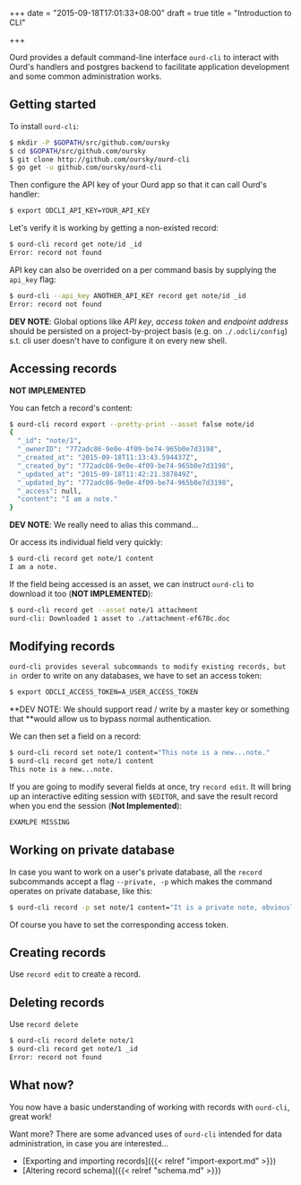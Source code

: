 +++
date = "2015-09-18T17:01:33+08:00"
draft = true
title = "Introduction to CLI"

+++

Ourd provides a default command-line interface `ourd-cli` to interact with
Ourd's handlers and postgres backend to facilitate application development
and some common administration works.

## Getting started

To install `ourd-cli`:

```bash
$ mkdir -P $GOPATH/src/github.com/oursky
$ cd $GOPATH/src/github.com/oursky
$ git clone http://github.com/oursky/ourd-cli
$ go get -u github.com/oursky/ourd-cli
```

Then configure the API key of your Ourd app so that it can call Ourd's
handler:

```bash
$ export ODCLI_API_KEY=YOUR_API_KEY
```

Let's verify it is working by getting a non-existed record:

```bash
$ ourd-cli record get note/id _id
Error: record not found
```

API key can also be overrided on a per command basis by supplying the
`api_key` flag:

```bash
$ ourd-cli --api_key ANOTHER_API_KEY record get note/id _id
Error: record not found
```

**DEV NOTE**: Global options like _API key_, _access token_ and _endpoint
address_ should be persisted on a project-by-project basis (e.g. on
`./.odcli/config`) s.t. cli user doesn't have to configure it on every new
shell.

## Accessing records

**NOT IMPLEMENTED**

You can fetch a record's content:

```bash
$ ourd-cli record export --pretty-print --asset false note/id
{
  "_id": "note/1",
  "_ownerID": "772adc86-9e0e-4f09-be74-965b0e7d3198",
  "_created_at": "2015-09-18T11:13:43.594437Z",
  "_created_by": "772adc86-9e0e-4f09-be74-965b0e7d3198",
  "_updated_at": "2015-09-18T11:42:21.387849Z",
  "_updated_by": "772adc86-9e0e-4f09-be74-965b0e7d3198",
  "_access": null,
  "content": "I am a note."
}
```

**DEV NOTE**: We really need to alias this command...

Or access its individual field very quickly:

```bash
$ ourd-cli record get note/1 content
I am a note.
```

If the field being accessed is an asset, we can instruct `ourd-cli` to
download it too (**NOT IMPLEMENTED**):

```bash
$ ourd-cli record get --asset note/1 attachment
ourd-cli: Downloaded 1 asset to ./attachment-ef678c.doc
```

## Modifying records

`ourd-cli provides several subcommands to modify existing records, but in
`order to write on any databases, we have to set an access token:

```bash
$ export ODCLI_ACCESS_TOKEN=A_USER_ACCESS_TOKEN
```

**DEV NOTE: We should support read / write by a master key or something that
**would allow us to bypass normal authentication.

We can then set a field on a record:

```bash
$ ourd-cli record set note/1 content="This note is a new...note."
$ ourd-cli record get note/1 content
This note is a new...note.
```

If you are going to modify several fields at once, try `record edit`. It will
bring up an interactive editing session with `$EDITOR`, and save the result
record when you end the session (**Not Implemented**):

```bash
EXAMLPE MISSING
```

## Working on private database

In case you want to work on a user's private database, all the `record`
subcommands accept a flag `--private, -p` which makes the command operates on
private database, like this:

```bash
$ ourd-cli record -p set note/1 content="It is a private note, obviously"
```

Of course you have to set the corresponding access token.

## Creating records

Use `record edit` to create a record.

## Deleting records

Use `record delete`

```bash
$ ourd-cli record delete note/1
$ ourd-cli record get note/1 _id
Error: record not found
```

## What now?

You now have a basic understanding of working with records with `ourd-cli`,
great work!

Want more? There are some advanced uses of `ourd-cli` intended for data
administration, in case you are interested...

* [Exporting and importing records]({{< relref "import-export.md" >}})
* [Altering record schema]({{< relref "schema.md" >}}) 
